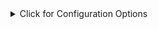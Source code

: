 <details>
<summary>Click for Configuration Options</summary>

<table>
  <thead>
    <tr>
    {%- unless include.disable.option -%}
      <th>option</th>
    {%- endunless -%}
    {%- unless include.disable.description -%}
      <th style="min-width: 350px;">description</th>
    {%- endunless -%}
    {%- unless include.disable.type -%}
      <th>type</th>
    {%- endunless -%}
    {%- unless include.disable.required -%}
      <th>required</th>
    {%- endunless -%}
    {%- unless include.disable.default -%}
      <th style="min-width: 100px;">default</th>
    {%- endunless -%}
    {%- unless include.disable.example -%}
      <th style="min-width: 350px;">example</th>
    {%- endunless -%}
    </tr>
  </thead>
  <tbody>
{%- assign rows = (include.options | deepSort: "annotations.tag", "@deprecated") -%}
{%- for option in rows %}
    <tr>
    {%- unless include.disable.option -%}
      <td>{{- option.name -}}</td>
    {%- endunless -%}
    {%- unless include.disable.description -%}
      <td>
      {{- option.annotations | where: "tag", "@description" | first | map: "content" -}}
      {%- assign deprecatedArr = option.annotations | where: "tag", "@deprecated" | default([]) -%}
      {%- if deprecatedArr.size > 0 -%}
        <blockquote class="warn"><p>Will be deprecated in: v{{- deprecatedArr | first | map: "content" -}}</p></blockquote>
      {%- endif -%}
      {%- assign remarksArr = option.annotations | where: "tag", "@remarks" | default([]) -%}
      {%- for remark in remarksArr %}
        <blockquote class="note"><p>{{- remark.content -}}</p></blockquote>
      {%- endfor %}
      </td>
    {%- endunless -%}
    {%- unless include.disable.type -%}
      <td>
      {%- if option.type.type == "reference" or options.type.type == "array" -%}
        {%- assign linkArr = option.annotations | where: "tag", "@link" | default([]) -%}
        {%- if linkArr.size > 0 -%}
          <a href='{{- linkArr | first | map: "content" -}}'>{{- option.type.type | capitalize -}}</a>
        {%- else -%}
          {{- option.type.type | capitalize -}}
        {%- endif -%}
      {%- else -%}
        {{- option.type.type | capitalize -}}
      {%- endif -%}
      </td>
    {%- endunless -%}
    {%- unless include.disable.required -%}
      <td>{{- option.flags.isOptional | ternary: "no", "yes" -}}</td>
    {%- endunless -%}
    {%- unless include.disable.default -%}
      <td>
      {%- assign defaultArr = option.annotations | where: "tag", "@defaultValue" | default([]) -%}
      {%- if defaultArr.size > 0 -%}
        {%- if (defaultArr | first | map: "content") contains "http" -%}
          <a href='{{- defaultArr | first | map: "content" -}}' target="_blank">base config</a>
        {%- else -%}
          {{- defaultArr | first | map: "content" -}}
        {%- endif -%}
      {%- else -%}
        -
      {%- endif -%}
      </td>
    {%- endunless -%}
    {%- unless include.disable.example -%}
      <td>
        <pre>{{- option.annotations | where: "tag", "@example" | first | map: "content" -}}</pre>
      </td>
    {%- endunless -%}
    </tr>
{%- endfor %}
  </tbody>
</table>

</details>
